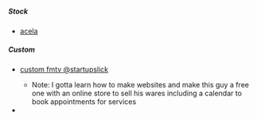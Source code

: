 ##### Stock
- [acela](https://www.acelatruck.com/)


##### Custom
- [custom fmtv @startupslick](https://linktr.ee/startupslick)
	- Note: I gotta learn how to make websites and make this guy a free one with an online store to sell his wares including a calendar to book appointments for services

- 